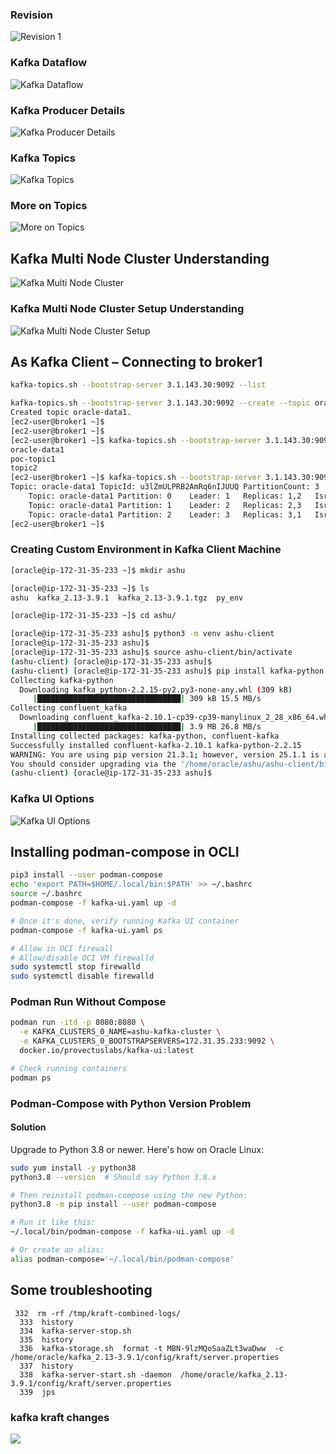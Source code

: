 ### Revision 

<img src="rev1.png" alt="Revision 1" />

### Kafka Dataflow

<img src="rev2.png" alt="Kafka Dataflow" />

### Kafka Producer Details

<img src="rev3.png" alt="Kafka Producer Details" />

### Kafka Topics

<img src="rev4.png" alt="Kafka Topics" />

### More on Topics

<img src="rev5.png" alt="More on Topics" />

## Kafka Multi Node Cluster Understanding

<img src="cls1.png" alt="Kafka Multi Node Cluster" />

### Kafka Multi Node Cluster Setup Understanding

<img src="cls2.png" alt="Kafka Multi Node Cluster Setup" />

## As Kafka Client – Connecting to broker1

```sh
kafka-topics.sh --bootstrap-server 3.1.143.30:9092 --list

kafka-topics.sh --bootstrap-server 3.1.143.30:9092 --create --topic oracle-data1 --partitions 3 --replication-factor 2
Created topic oracle-data1.
[ec2-user@broker1 ~]$
[ec2-user@broker1 ~]$
[ec2-user@broker1 ~]$ kafka-topics.sh --bootstrap-server 3.1.143.30:9092 --list
oracle-data1
poc-topic1
topic2
[ec2-user@broker1 ~]$ kafka-topics.sh --bootstrap-server 3.1.143.30:9092 --describe --topic oracle-data1
Topic: oracle-data1	TopicId: u3lZmULPRB2AmRq6nIJUUQ	PartitionCount: 3	ReplicationFactor: 2	Configs: segment.bytes=1073741824
    Topic: oracle-data1	Partition: 0	Leader: 1	Replicas: 1,2	Isr: 1,2	Elr: 	LastKnownElr:
    Topic: oracle-data1	Partition: 1	Leader: 2	Replicas: 2,3	Isr: 2,3	Elr: 	LastKnownElr:
    Topic: oracle-data1	Partition: 2	Leader: 3	Replicas: 3,1	Isr: 3,1	Elr: 	LastKnownElr:
[ec2-user@broker1 ~]$
```

### Creating Custom Environment in Kafka Client Machine

```sh
[oracle@ip-172-31-35-233 ~]$ mkdir ashu

[oracle@ip-172-31-35-233 ~]$ ls
ashu  kafka_2.13-3.9.1  kafka_2.13-3.9.1.tgz  py_env

[oracle@ip-172-31-35-233 ~]$ cd ashu/

[oracle@ip-172-31-35-233 ashu]$ python3 -m venv ashu-client
[oracle@ip-172-31-35-233 ashu]$
[oracle@ip-172-31-35-233 ashu]$ source ashu-client/bin/activate
(ashu-client) [oracle@ip-172-31-35-233 ashu]$
(ashu-client) [oracle@ip-172-31-35-233 ashu]$ pip install kafka-python confluent_kafka
Collecting kafka-python
  Downloading kafka_python-2.2.15-py2.py3-none-any.whl (309 kB)
     |████████████████████████████████| 309 kB 15.5 MB/s
Collecting confluent_kafka
  Downloading confluent_kafka-2.10.1-cp39-cp39-manylinux_2_28_x86_64.whl (3.9 MB)
     |████████████████████████████████| 3.9 MB 26.8 MB/s
Installing collected packages: kafka-python, confluent-kafka
Successfully installed confluent-kafka-2.10.1 kafka-python-2.2.15
WARNING: You are using pip version 21.3.1; however, version 25.1.1 is available.
You should consider upgrading via the '/home/oracle/ashu/ashu-client/bin/python3 -m pip install --upgrade pip' command.
(ashu-client) [oracle@ip-172-31-35-233 ashu]$
```

### Kafka UI Options

<img src="ui1.png" alt="Kafka UI Options" />

## Installing podman-compose in OCLI

```sh
pip3 install --user podman-compose
echo 'export PATH=$HOME/.local/bin:$PATH' >> ~/.bashrc
source ~/.bashrc
podman-compose -f kafka-ui.yaml up -d

# Once it's done, verify running Kafka UI container
podman-compose -f kafka-ui.yaml ps

# Allow in OCI firewall
# Allow/disable OCI VM firewalld
sudo systemctl stop firewalld
sudo systemctl disable firewalld
```

### Podman Run Without Compose

```sh
podman run -itd -p 8080:8080 \
  -e KAFKA_CLUSTERS_0_NAME=ashu-kafka-cluster \
  -e KAFKA_CLUSTERS_0_BOOTSTRAPSERVERS=172.31.35.233:9092 \
  docker.io/provectuslabs/kafka-ui:latest

# Check running containers
podman ps
```

### Podman-Compose with Python Version Problem

#### Solution

Upgrade to Python 3.8 or newer. Here's how on Oracle Linux:

```sh
sudo yum install -y python38
python3.8 --version  # Should say Python 3.8.x

# Then reinstall podman-compose using the new Python:
python3.8 -m pip install --user podman-compose

# Run it like this:
~/.local/bin/podman-compose -f kafka-ui.yaml up -d

# Or create an alias:
alias podman-compose='~/.local/bin/podman-compose'
```

## Some troubleshooting 

```
 332  rm -rf /tmp/kraft-combined-logs/
  333  history 
  334  kafka-server-stop.sh 
  335  history 
  336  kafka-storage.sh  format -t MBN-9lzMQoSaaZLt3waDww  -c  /home/oracle/kafka_2.13-3.9.1/config/kraft/server.properties 
  337  history 
  338  kafka-server-start.sh -daemon  /home/oracle/kafka_2.13-3.9.1/config/kraft/server.properties
  339  jps

```

### kafka kraft changes

<img src="demo1.png">

